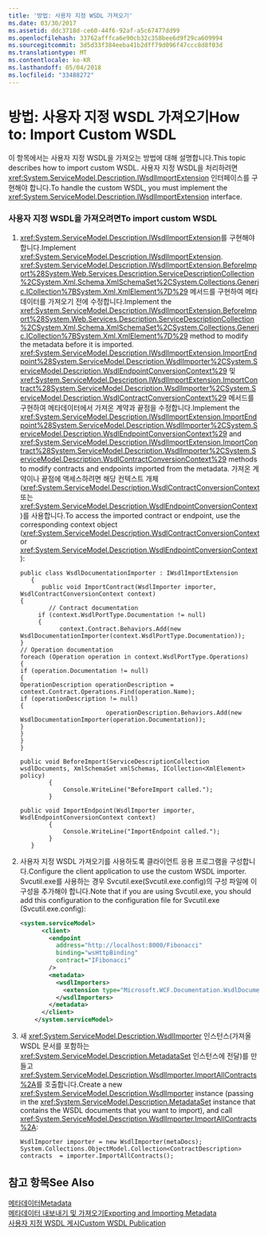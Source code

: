 ```yaml
---
title: '방법: 사용자 지정 WSDL 가져오기'
ms.date: 03/30/2017
ms.assetid: ddc3718d-ce60-44f6-92af-a5c67477dd99
ms.openlocfilehash: 33762afffca6e90cb32c358bee6d9f29ca609994
ms.sourcegitcommit: 3d5d33f384eeba41b2dff79d096f47ccc8d8f03d
ms.translationtype: MT
ms.contentlocale: ko-KR
ms.lasthandoff: 05/04/2018
ms.locfileid: "33488272"
---
```

# <a name="how-to-import-custom-wsdl"></a><span data-ttu-id="87bc1-102">방법: 사용자 지정 WSDL 가져오기</span><span class="sxs-lookup"><span data-stu-id="87bc1-102">How to: Import Custom WSDL</span></span>
<span data-ttu-id="87bc1-103">이 항목에서는 사용자 지정 WSDL을 가져오는 방법에 대해 설명합니다.</span><span class="sxs-lookup"><span data-stu-id="87bc1-103">This topic describes how to import custom WSDL.</span></span> <span data-ttu-id="87bc1-104">사용자 지정 WSDL을 처리하려면 <xref:System.ServiceModel.Description.IWsdlImportExtension> 인터페이스를 구현해야 합니다.</span><span class="sxs-lookup"><span data-stu-id="87bc1-104">To handle the custom WSDL, you must implement the <xref:System.ServiceModel.Description.IWsdlImportExtension> interface.</span></span>  
  
### <a name="to-import-custom-wsdl"></a><span data-ttu-id="87bc1-105">사용자 지정 WSDL을 가져오려면</span><span class="sxs-lookup"><span data-stu-id="87bc1-105">To import custom WSDL</span></span>  
  
1.  <span data-ttu-id="87bc1-106"><xref:System.ServiceModel.Description.IWsdlImportExtension>를 구현해야 합니다.</span><span class="sxs-lookup"><span data-stu-id="87bc1-106">Implement <xref:System.ServiceModel.Description.IWsdlImportExtension>.</span></span> <span data-ttu-id="87bc1-107"><xref:System.ServiceModel.Description.IWsdlImportExtension.BeforeImport%28System.Web.Services.Description.ServiceDescriptionCollection%2CSystem.Xml.Schema.XmlSchemaSet%2CSystem.Collections.Generic.ICollection%7BSystem.Xml.XmlElement%7D%29> 메서드를 구현하여 메타데이터를 가져오기 전에 수정합니다.</span><span class="sxs-lookup"><span data-stu-id="87bc1-107">Implement the <xref:System.ServiceModel.Description.IWsdlImportExtension.BeforeImport%28System.Web.Services.Description.ServiceDescriptionCollection%2CSystem.Xml.Schema.XmlSchemaSet%2CSystem.Collections.Generic.ICollection%7BSystem.Xml.XmlElement%7D%29> method to modify the metadata before it is imported.</span></span> <span data-ttu-id="87bc1-108"><xref:System.ServiceModel.Description.IWsdlImportExtension.ImportEndpoint%28System.ServiceModel.Description.WsdlImporter%2CSystem.ServiceModel.Description.WsdlEndpointConversionContext%29> 및 <xref:System.ServiceModel.Description.IWsdlImportExtension.ImportContract%28System.ServiceModel.Description.WsdlImporter%2CSystem.ServiceModel.Description.WsdlContractConversionContext%29> 메서드를 구현하여 메타데이터에서 가져온 계약과 끝점을 수정합니다.</span><span class="sxs-lookup"><span data-stu-id="87bc1-108">Implement the <xref:System.ServiceModel.Description.IWsdlImportExtension.ImportEndpoint%28System.ServiceModel.Description.WsdlImporter%2CSystem.ServiceModel.Description.WsdlEndpointConversionContext%29> and <xref:System.ServiceModel.Description.IWsdlImportExtension.ImportContract%28System.ServiceModel.Description.WsdlImporter%2CSystem.ServiceModel.Description.WsdlContractConversionContext%29> methods to modify contracts and endpoints imported from the metadata.</span></span> <span data-ttu-id="87bc1-109">가져온 계약이나 끝점에 액세스하려면 해당 컨텍스트 개체(<xref:System.ServiceModel.Description.WsdlContractConversionContext> 또는 <xref:System.ServiceModel.Description.WsdlEndpointConversionContext>)를 사용합니다.</span><span class="sxs-lookup"><span data-stu-id="87bc1-109">To access the imported contract or endpoint, use the corresponding context object (<xref:System.ServiceModel.Description.WsdlContractConversionContext> or <xref:System.ServiceModel.Description.WsdlEndpointConversionContext>):</span></span>  
  
    ```  
    public class WsdlDocumentationImporter : IWsdlImportExtension  
       {  
          public void ImportContract(WsdlImporter importer, WsdlContractConversionContext context)  
    {  
            // Contract documentation  
         if (context.WsdlPortType.Documentation != null)  
         {  
               context.Contract.Behaviors.Add(new WsdlDocumentationImporter(context.WsdlPortType.Documentation));  
    }  
    // Operation documentation  
    foreach (Operation operation in context.WsdlPortType.Operations)  
    {  
    if (operation.Documentation != null)  
    {  
    OperationDescription operationDescription = context.Contract.Operations.Find(operation.Name);  
    if (operationDescription != null)  
    {  
                            operationDescription.Behaviors.Add(new WsdlDocumentationImporter(operation.Documentation));  
    }  
    }  
    }  
    }  
  
    public void BeforeImport(ServiceDescriptionCollection wsdlDocuments, XmlSchemaSet xmlSchemas, ICollection<XmlElement> policy)   
            {  
                Console.WriteLine("BeforeImport called.");  
            }  
  
    public void ImportEndpoint(WsdlImporter importer, WsdlEndpointConversionContext context)   
            {  
                Console.WriteLine("ImportEndpoint called.");  
            }  
       }  
    ```  
  
2.  <span data-ttu-id="87bc1-110">사용자 지정 WSDL 가져오기를 사용하도록 클라이언트 응용 프로그램을 구성합니다.</span><span class="sxs-lookup"><span data-stu-id="87bc1-110">Configure the client application to use the custom WSDL importer.</span></span> <span data-ttu-id="87bc1-111">Svcutil.exe를 사용하는 경우 Svcutil.exe(Svcutil.exe.config)의 구성 파일에 이 구성을 추가해야 합니다.</span><span class="sxs-lookup"><span data-stu-id="87bc1-111">Note that if you are using Svcutil.exe, you should add this configuration to the configuration file for Svcutil.exe (Svcutil.exe.config):</span></span>  
  
    ```xml  
    <system.serviceModel>  
          <client>  
            <endpoint   
              address="http://localhost:8000/Fibonacci"   
              binding="wsHttpBinding"  
              contract="IFibonacci"  
            />  
            <metadata>  
              <wsdlImporters>  
                <extension type="Microsoft.WCF.Documentation.WsdlDocumentationImporter, WsdlDocumentation" />  
              </wsdlImporters>  
            </metadata>  
          </client>  
        </system.serviceModel>  
    ```  
  
3.  <span data-ttu-id="87bc1-112">새 <xref:System.ServiceModel.Description.WsdlImporter> 인스턴스(가져올 WSDL 문서를 포함하는 <xref:System.ServiceModel.Description.MetadataSet> 인스턴스에 전달)를 만들고 <xref:System.ServiceModel.Description.WsdlImporter.ImportAllContracts%2A>를 호출합니다.</span><span class="sxs-lookup"><span data-stu-id="87bc1-112">Create a new <xref:System.ServiceModel.Description.WsdlImporter> instance (passing in the <xref:System.ServiceModel.Description.MetadataSet> instance that contains the WSDL documents that you want to import), and call <xref:System.ServiceModel.Description.WsdlImporter.ImportAllContracts%2A>:</span></span>  
  
    ```  
    WsdlImporter importer = new WsdlImporter(metaDocs);          System.Collections.ObjectModel.Collection<ContractDescription> contracts  = importer.ImportAllContracts();  
    ```  
  
## <a name="see-also"></a><span data-ttu-id="87bc1-113">참고 항목</span><span class="sxs-lookup"><span data-stu-id="87bc1-113">See Also</span></span>  
 [<span data-ttu-id="87bc1-114">메타데이터</span><span class="sxs-lookup"><span data-stu-id="87bc1-114">Metadata</span></span>](../../../../docs/framework/wcf/feature-details/metadata.md)  
 [<span data-ttu-id="87bc1-115">메타데이터 내보내기 및 가져오기</span><span class="sxs-lookup"><span data-stu-id="87bc1-115">Exporting and Importing Metadata</span></span>](../../../../docs/framework/wcf/feature-details/exporting-and-importing-metadata.md)  
 [<span data-ttu-id="87bc1-116">사용자 지정 WSDL 게시</span><span class="sxs-lookup"><span data-stu-id="87bc1-116">Custom WSDL Publication</span></span>](../../../../docs/framework/wcf/samples/custom-wsdl-publication.md)
